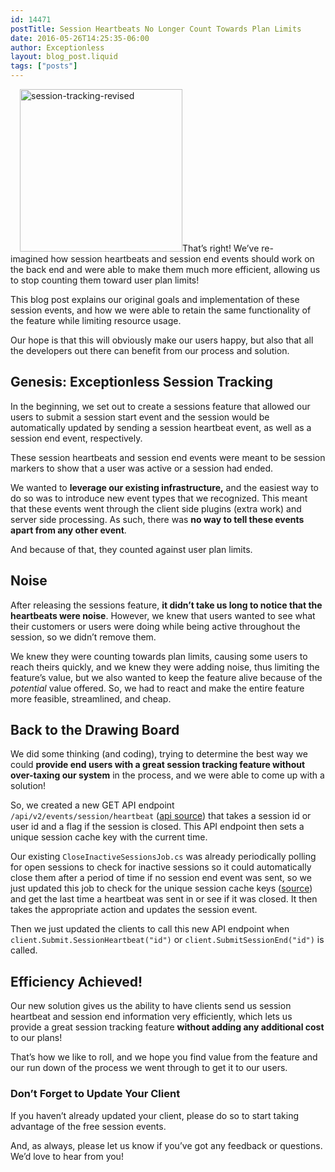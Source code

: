```yaml
---
id: 14471
postTitle: Session Heartbeats No Longer Count Towards Plan Limits
date: 2016-05-26T14:25:35-06:00
author: Exceptionless
layout: blog_post.liquid
tags: ["posts"]
---
```

<img loading="lazy" class="alignright size-full wp-image-14475" style="margin-left: 15px;" src="http://exceptionless.com/assets/session-tracking-revised.png" alt="session-tracking-revised" width="260" height="260" data-id="14475" srcset="https://exceptionless.com/assets/session-tracking-revised.png 260w, https://exceptionless.com/assets/session-tracking-revised-150x150.png 150w" sizes="(max-width: 260px) 100vw, 260px" />That&#8217;s right! We&#8217;ve re-imagined how session heartbeats and session end events should work on the back end and were able to make them much more efficient, allowing us to stop counting them toward user plan limits!

This blog post explains our original goals and implementation of these session events, and how we were able to retain the same functionality of the feature while limiting resource usage.

Our hope is that this will obviously make our users happy, but also that all the developers out there can benefit from our process and solution.<!--more-->

## Genesis: Exceptionless Session Tracking

In the beginning, we set out to create a sessions feature that allowed our users to submit a session start event and the session would be automatically updated by sending a session heartbeat event, as well as a session end event, respectively.

These session heartbeats and session end events were meant to be session markers to show that a user was active or a session had ended.

We wanted to **leverage our existing infrastructure,** and the easiest way to do so was to introduce new event types that we recognized. This meant that these events went through the client side plugins (extra work) and server side processing. As such, there was **no way to tell these events apart from any other event**.

And because of that, they counted against user plan limits.

## Noise

After releasing the sessions feature, **it didn&#8217;t take us long to notice that the heartbeats were noise**. However, we knew that users wanted to see what their customers or users were doing while being active throughout the session, so we didn&#8217;t remove them.

We knew they were counting towards plan limits, causing some users to reach theirs quickly, and we knew they were adding noise, thus limiting the feature&#8217;s value, but we also wanted to keep the feature alive because of the _potential_ value offered. So, we had to react and make the entire feature more feasible, streamlined, and cheap.

## Back to the Drawing Board

We did some thinking (and coding), trying to determine the best way we could **provide end users with a great session tracking feature without over-taxing our system** in the process, and we were able to come up with a solution!

So, we created a new GET API endpoint `/api/v2/events/session/heartbeat` ([api source](https://api.exceptionless.io/docs/index#!/Event/Event_RecordHeartbeatAsync)) that takes a session id or user id and a flag if the session is closed. This API endpoint then sets a unique session cache key with the current time.

Our existing `CloseInactiveSessionsJob.cs` was already periodically polling for open sessions to check for inactive sessions so it could automatically close them after a period of time if no session end event was sent, so we just updated this job to check for the unique session cache keys ([source](https://github.com/exceptionless/Exceptionless/blob/master/Source/Core/Jobs/CloseInactiveSessionsJob.cs#L43)) and get the last time a heartbeat was sent in or see if it was closed. It then takes the appropriate action and updates the session event.

Then we just updated the clients to call this new API endpoint when `client.Submit.SessionHeartbeat("id")` or `client.SubmitSessionEnd("id")` is called.

## Efficiency Achieved!

Our new solution gives us the ability to have clients send us session heartbeat and session end information very efficiently, which lets us provide a great session tracking feature **without adding any additional cost** to our plans!

That&#8217;s how we like to roll, and we hope you find value from the feature and our run down of the process we went through to get it to our users.

### Don&#8217;t Forget to Update Your Client

If you haven&#8217;t already updated your client, please do so to start taking advantage of the free session events.

And, as always, please let us know if you&#8217;ve got any feedback or questions. We&#8217;d love to hear from you!
